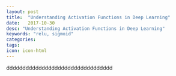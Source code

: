 ```yaml
---
layout: post
title:  "Understanding Activation Functions in Deep Learning"
date:   2017-10-30
desc: "Understanding Activation Functions in Deep Learning"
keywords: "relu, sigmoid"
categories:
tags: 
icon: icon-html
---
```


ddddddddddddddddddddddddddddddddd
